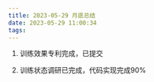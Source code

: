 ```yaml
---
title: 2023-05-29 月底总结
date: 2023-05-29 11:00:34
tags:
---
```

1. 训练效果专利完成，已提交

2. 训练状态调研已完成，代码实现完成90%

